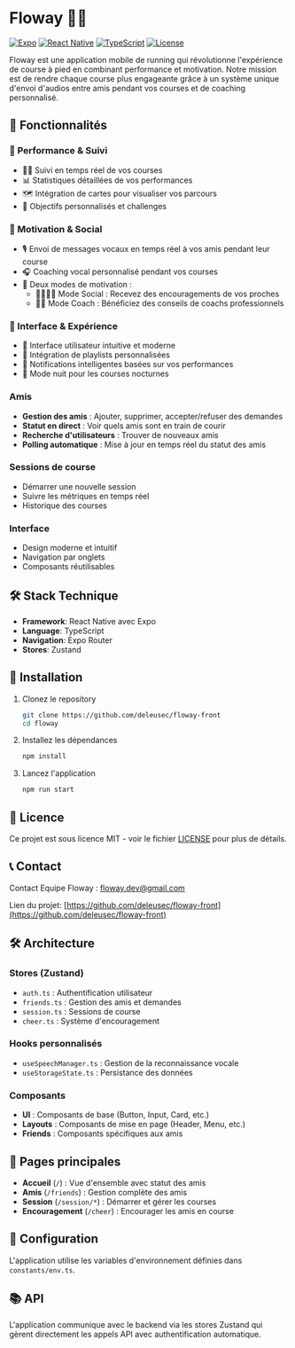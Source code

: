 # Floway 🏃‍♂️

[![Expo](https://img.shields.io/badge/Expo-000000?style=for-the-badge&logo=expo&logoColor=white)](https://expo.dev)
[![React Native](https://img.shields.io/badge/React_Native-20232A?style=for-the-badge&logo=react&logoColor=61DAFB)](https://reactnative.dev)
[![TypeScript](https://img.shields.io/badge/TypeScript-007ACC?style=for-the-badge&logo=typescript&logoColor=white)](https://www.typescriptlang.org)
[![License](https://img.shields.io/badge/License-MIT-blue.svg?style=for-the-badge)](LICENSE)

Floway est une application mobile de running qui révolutionne l'expérience de course à pied en combinant performance et motivation. Notre mission est de rendre chaque course plus engageante grâce à un système unique d'envoi d'audios entre amis pendant vos courses et de coaching personnalisé.

## 🌟 Fonctionnalités

### 🎯 Performance & Suivi

- 🏃‍♂️ Suivi en temps réel de vos courses
- 📊 Statistiques détaillées de vos performances
- 🗺️ Intégration de cartes pour visualiser vos parcours
- 🎯 Objectifs personnalisés et challenges

### 💪 Motivation & Social

- 🎙️ Envoi de messages vocaux en temps réel à vos amis pendant leur course
- 🎧 Coaching vocal personnalisé pendant vos courses
- 🌟 Deux modes de motivation :
  - 👨‍👩‍👧‍👦 Mode Social : Recevez des encouragements de vos proches
  - 👨‍🏫 Mode Coach : Bénéficiez des conseils de coachs professionnels

### 📱 Interface & Expérience

- 🎨 Interface utilisateur intuitive et moderne
- 🎵 Intégration de playlists personnalisées
- 🔔 Notifications intelligentes basées sur vos performances
- 🌙 Mode nuit pour les courses nocturnes

### Amis

- **Gestion des amis** : Ajouter, supprimer, accepter/refuser des demandes
- **Statut en direct** : Voir quels amis sont en train de courir
- **Recherche d'utilisateurs** : Trouver de nouveaux amis
- **Polling automatique** : Mise à jour en temps réel du statut des amis

### Sessions de course

- Démarrer une nouvelle session
- Suivre les métriques en temps réel
- Historique des courses

### Interface

- Design moderne et intuitif
- Navigation par onglets
- Composants réutilisables

## 🛠️ Stack Technique

- **Framework**: React Native avec Expo
- **Language**: TypeScript
- **Navigation**: Expo Router
- **Stores**: Zustand

## 🚀 Installation

1. Clonez le repository

   ```bash
   git clone https://github.com/deleusec/floway-front
   cd floway
   ```

2. Installez les dépendances

   ```bash
   npm install
   ```

3. Lancez l'application
   ```bash
   npm run start
   ```

## 📄 Licence

Ce projet est sous licence MIT - voir le fichier [LICENSE](LICENSE) pour plus de détails.

## 📞 Contact

Contact Equipe Floway : floway.dev@gmail.com

Lien du projet: [https://github.com/deleusec/floway-front](https://github.com/deleusec/floway-front)

## 🛠️ Architecture

### Stores (Zustand)

- `auth.ts` : Authentification utilisateur
- `friends.ts` : Gestion des amis et demandes
- `session.ts` : Sessions de course
- `cheer.ts` : Système d'encouragement

### Hooks personnalisés

- `useSpeechManager.ts` : Gestion de la reconnaissance vocale
- `useStorageState.ts` : Persistance des données

### Composants

- **UI** : Composants de base (Button, Input, Card, etc.)
- **Layouts** : Composants de mise en page (Header, Menu, etc.)
- **Friends** : Composants spécifiques aux amis

## 📱 Pages principales

- **Accueil** (`/`) : Vue d'ensemble avec statut des amis
- **Amis** (`/friends`) : Gestion complète des amis
- **Session** (`/session/*`) : Démarrer et gérer les courses
- **Encouragement** (`/cheer`) : Encourager les amis en course

## 🔧 Configuration

L'application utilise les variables d'environnement définies dans `constants/env.ts`.

## 📚 API

L'application communique avec le backend via les stores Zustand qui gèrent directement les appels API avec authentification automatique.
